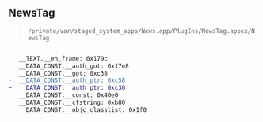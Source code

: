 ## NewsTag

> `/private/var/staged_system_apps/News.app/PlugIns/NewsTag.appex/NewsTag`

```diff

   __TEXT.__eh_frame: 0x179c
   __DATA_CONST.__auth_got: 0x17e8
   __DATA_CONST.__got: 0xc38
-  __DATA_CONST.__auth_ptr: 0xc58
+  __DATA_CONST.__auth_ptr: 0xc30
   __DATA_CONST.__const: 0x40e0
   __DATA_CONST.__cfstring: 0xb80
   __DATA_CONST.__objc_classlist: 0x1f0

```
